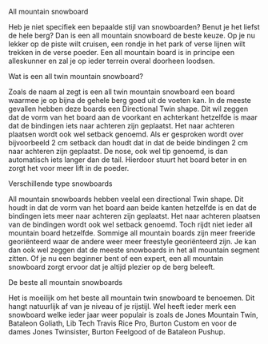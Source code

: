 All mountain snowboard

Heb je niet specifiek een bepaalde stijl van snowboarden? 
Benut je het liefst de hele berg? 
Dan is een all mountain snowboard de beste keuze. 
Op je nu lekker op de piste wilt cruisen, een rondje in het park of verse lijnen wilt trekken in de verse poeder. 
Een all mountain board is in principe een alleskunner en zal je op ieder terrein overal doorheen loodsen.


Wat is een all twin mountain snowboard?

Zoals de naam al zegt is een all twin mountain snowboard een board waarmee je op bijna de gehele berg goed uit de voeten kan. 
In de meeste gevallen hebben deze boards een Directional Twin shape. 
Dit wil zeggen dat de vorm van het board aan de voorkant en achterkant hetzelfde is maar dat de bindingen iets naar achteren zijn geplaatst. 
Het naar achteren plaatsen wordt ook wel setback genoemd. 
Als er gesproken wordt over bijvoorbeeld 2 cm setback dan houdt dat in dat de beide bindingen 2 cm naar achteren zijn geplaatst. 
De nose, ook wel tip genoemd, is dan automatisch iets langer dan de tail. 
Hierdoor stuurt het board beter in en zorgt het voor meer lift in de poeder. 


Verschillende type snowboards

All mountain snowboards hebben veelal een directional Twin shape. 
Dit houdt in dat de vorm van het board aan beide kanten hetzelfde is en dat de bindingen iets meer naar achteren zijn geplaatst. 
Het naar achteren plaatsen van de bindingen wordt ook wel setback genoemd. 
Toch rijdt niet ieder all mountain board hetzelfde. 
Sommige all mountain boards zijn meer freeride georiënteerd waar de andere weer meer freestyle georiënteerd zijn. 
Je kan dan ook wel zeggen dat de meeste snowboards in het all mountain segment zitten. 
Of je nu een beginner bent of een expert, een all mountain snowboard zorgt ervoor dat je altijd plezier op de berg beleeft.


De beste all mountain snowboards

Het is moeilijk om het beste all mountain twin snowboard te benoemen. 
Dit hangt natuurlijk af van je niveau of je rijstijl. 
Wel heeft ieder merk een snowboard welke ieder jaar weer populair is zoals de Jones Mountain Twin, Bataleon Goliath, Lib Tech Travis Rice Pro, Burton Custom 
en voor de dames Jones Twinsister, Burton Feelgood of de Bataleon Pushup.